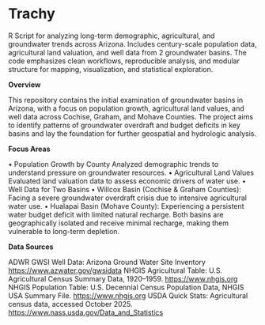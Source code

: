 # Trachy
R Script for analyzing long-term demographic, agricultural, and groundwater trends across Arizona. Includes century-scale population data, agricultural land valuation, and well data from 2 groundwater basins. The code emphasizes clean workflows, reproducible analysis, and modular structure for mapping, visualization, and statistical exploration.

**Overview**

This repository contains the initial examination of groundwater basins in Arizona, with a focus on population growth, agricultural land values, and well data across Cochise, Graham, and Mohave Counties. The project aims to identify patterns of groundwater overdraft and budget deficits in key basins and lay the foundation for further geospatial and hydrologic analysis. 

**Focus Areas**

• Population Growth by County Analyzed demographic trends to understand pressure on groundwater resources. 
• Agricultural Land Values Evaluated land valuation data to assess economic drivers of water use. 
• Well Data for Two Basins • Willcox Basin (Cochise & Graham Counties): Facing a severe groundwater overdraft crisis due to intensive agricultural water use. 
• Hualapai Basin (Mohave County): Experiencing a persistent water budget deficit with limited natural recharge. 
Both basins are geographically isolated and receive minimal recharge, making them vulnerable to long-term depletion. 

**Data Sources**


ADWR GWSI Well Data: Arizona Ground Water Site Inventory https://www.azwater.gov/gwsidata 
NHGIS Agricultural Table: U.S. Agricultural Census Summary Data, 1920–1959. https://www.nhgis.org 
NHGIS Population Table: U.S. Decennial Census Population Data, NHGIS USA Summary File. https://www.nhgis.org 
USDA Quick Stats: Agricultural census data, accessed October 2025. https://www.nass.usda.gov/Data_and_Statistics

